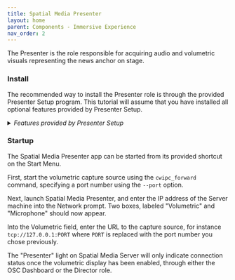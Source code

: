 ```yaml
---
title: Spatial Media Presenter
layout: home
parent: Components - Immersive Experience
nav_order: 2
---
```


The Presenter is the role responsible for acquiring audio and volumetric visuals representing the news anchor on stage.

### Install
The recommended way to install the Presenter role is through the provided Presenter Setup program. This tutorial will assume that you have installed all optional features provided by Presenter Setup.

<details>

<summary><i>Features provided by Presenter Setup</i></summary>

Feature  | Description
---------|---------------------
CWI Point Cloud Toolkit | Installs the Point Cloud toolkit by CWI, required to obtain the volumetric data sent over the network.

</details>

### Startup
The Spatial Media Presenter app can be started from its provided shortcut on the Start Menu.

First, start the volumetric capture source using the `cwipc_forward` command, specifying a port number using the `--port` option.

Next, launch Spatial Media Presenter, and enter the IP address of the Server machine into the Network prompt. Two boxes, labeled "Volumetric" and "Microphone" should now appear.

Into the Volumetric field, enter the URL to the capture source, for instance `tcp://127.0.0.1:PORT` where `PORT` is replaced with the port number you chose previously.

The "Presenter" light on Spatial Media Server will only indicate connection status once the volumetric display has been enabled, through either the OSC Dashboard or the Director role.